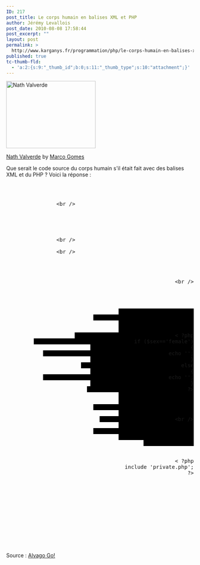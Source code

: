```yaml
---
ID: 217
post_title: Le corps humain en balises XML et PHP
author: Jérémy Levallois
post_date: 2010-08-08 17:58:44
post_excerpt: ""
layout: post
permalink: >
  http://www.karganys.fr/programmation/php/le-corps-humain-en-balises-xml-et-php/
published: true
tc-thumb-fld:
  - 'a:2:{s:9:"_thumb_id";b:0;s:11:"_thumb_type";s:10:"attachment";}'
---
```

<div class="wp-caption alignnone" style="width: 250px;"><a href="http://www.flickr.com/photos/marcogomes/3024603255/"><img src="http://farm4.static.flickr.com/3156/3024603255_0a54d2be39_m.jpg" title="Nath Valverde" alt="Nath Valverde" width="240" height="180" /></a><p class="wp-caption-text"><a href="http://www.flickr.com/photos/marcogomes/3024603255/">Nath Valverde</a> by <a href="http://www.flickr.com/photos/marcogomes/">Marco Gomes</a></p></div>


Que serait le code source du corps humain s'il était fait avec des balises XML et du PHP ?
Voici la réponse :

<pre lang="php"><human>
        <head>
                <hair />
                &lt;br />
                <ear align="left" />
                <sight>
                        <eye align="left" />
                        <eye align="right" />
                </sight>
                <ear align="right" />&lt;br />
                <nose />
                &lt;br />
                <form action="aliment.php">
                        <mouth />
                </form>
                &lt;br />
                <neck height="8cm" />
        </head>
        <body>
                <tshirt style="background-color: #000;">
                        <arm align="left">
                                <hand />
                        </arm>
                        <chestarea>
                                < ?php
                                if ($sex=='female')
                                {
                                        echo '<tit align="left" /><tit align="right" />';
                                }
                                else
                                {
                                        echo '<nipple align="left" /><nipple align="right" />';
                                }
                                ?>
                        </chestarea>
                        <arm align="right">
                                <hand />
                        </arm>
                        &lt;br />
                        <tummy>
                                <bellybutton />
                        </tummy>
                </tshirt>
                <pants size="short">
                        <underwear>
                                < ?php
                                include 'private.php';
                                ?>
                        </underwear>
                        <leg align="left" />
                        <leg align="right" style="tattoo-image: url(img/love_mom.gif);" />
                </pants>
                <sneaker align="left" class="nike">
                        <foot />
                </sneaker>
                <sneaker align="right" class="nike">
                        <foot />
                </sneaker>
        </body>
</human></pre>

Source : <a href="http://www.alvago.com.ar/2010/04/20/the-human-body-in-html-and-php/" target="blank">Alvago Go!</a>